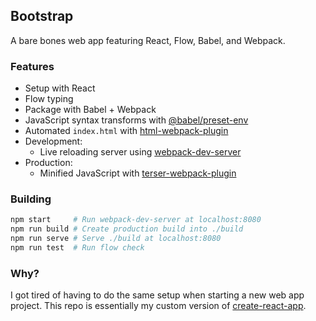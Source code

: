 ## Bootstrap

A bare bones web app featuring React, Flow, Babel, and Webpack.

### Features

- Setup with React
- Flow typing
- Package with Babel + Webpack
- JavaScript syntax transforms with [@babel/preset-env](https://babeljs.io/docs/en/babel-preset-env)
- Automated `index.html` with [html-webpack-plugin](https://github.com/jantimon/html-webpack-plugin)
- Development:
  - Live reloading server using [webpack-dev-server](https://github.com/webpack/webpack-dev-server)
- Production:
  - Minified JavaScript with [terser-webpack-plugin](https://github.com/webpack-contrib/terser-webpack-plugin)

### Building

```sh
npm start     # Run webpack-dev-server at localhost:8080
npm run build # Create production build into ./build
npm run serve # Serve ./build at localhost:8080
npm run test  # Run flow check
```

### Why?

I got tired of having to do the same setup when starting a new web app project. This repo is essentially my custom version of [create-react-app](https://github.com/facebook/create-react-app).
